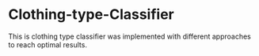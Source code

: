 # Clothing-type-Classifier
This is clothing type classifier was implemented with different approaches to reach optimal results.
